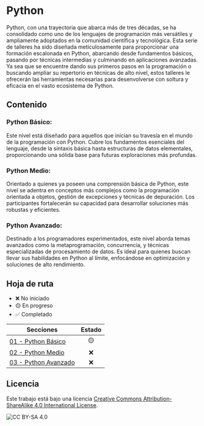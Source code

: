 # Python

Python, con una trayectoria que abarca más de tres décadas, se ha consolidado como uno de los lenguajes de programación más versátiles y ampliamente adoptados en la comunidad científica y tecnológica. Esta serie de talleres ha sido diseñada meticulosamente para proporcionar una formación escalonada en Python, abarcando desde fundamentos básicos, pasando por técnicas intermedias y culminando en aplicaciones avanzadas. Ya sea que se encuentre dando sus primeros pasos en la programación o buscando ampliar su repertorio en técnicas de alto nivel, estos talleres le ofrecerán las herramientas necesarias para desenvolverse con soltura y eficacia en el vasto ecosistema de Python.

## Contenido

### Python Básico:
Este nivel está diseñado para aquellos que inician su travesía en el mundo de la programación con Python. Cubre los fundamentos esenciales del lenguaje, desde la sintaxis básica hasta estructuras de datos elementales, proporcionando una sólida base para futuras exploraciones más profundas.

### Python Medio:
Orientado a quienes ya poseen una comprensión básica de Python, este nivel se adentra en conceptos más complejos como la programación orientada a objetos, gestión de excepciones y técnicas de depuración. Los participantes fortalecerán su capacidad para desarrollar soluciones más robustas y eficientes.

### Python Avanzado:
Destinado a los programadores experimentados, este nivel aborda temas avanzados como la metaprogramación, concurrencia, y técnicas especializadas de procesamiento de datos. Es ideal para quienes buscan llevar sus habilidades en Python al límite, enfocándose en optimización y soluciones de alto rendimiento.

## Hoja de ruta

-   ❌ No iniciado
-   🟡 En progreso
-   ✅ Completado

Secciones                                                                                                                                        | Estado
-----------------------------------------------------------------------------------------------------------------------------------------------  | :-----:
[01 - Python Básico](/01%20-%20Python%20Básico/README.md)                                                                                                  | 🟡
[02 - Python Medio](/02%20-%20Python%20Medio/README.md)                                                                                                      | ❌
[03 - Python Avanzado](/03%20-%20Python%20Avanzado/README.md)                                                                                              | ❌



## Licencia

Este trabajo está bajo una licencia [Creative Commons Attribution-ShareAlike 4.0 International License](http://creativecommons.org/licenses/by-sa/4.0/).

![CC BY-SA 4.0](https://i.creativecommons.org/l/by-sa/4.0/88x31.png)

